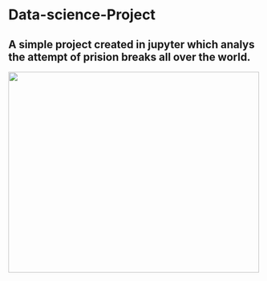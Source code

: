 # Data-science-Project
## A simple project created in jupyter which analys the attempt of prision breaks all over the world.
<img src="[IMAGE_URL_HERE](https://user-images.githubusercontent.com/111295757/196090179-74063c73-16c0-4309-90aa-4b3c8ac39329.png)"  width="500" height="400">
